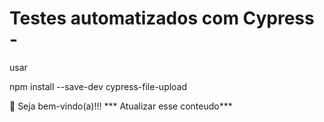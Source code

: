 # Testes automatizados com Cypress - 
usar 

npm install --save-dev cypress-file-upload

👋 Seja bem-vindo(a)!!!
*** Atualizar esse conteudo***
